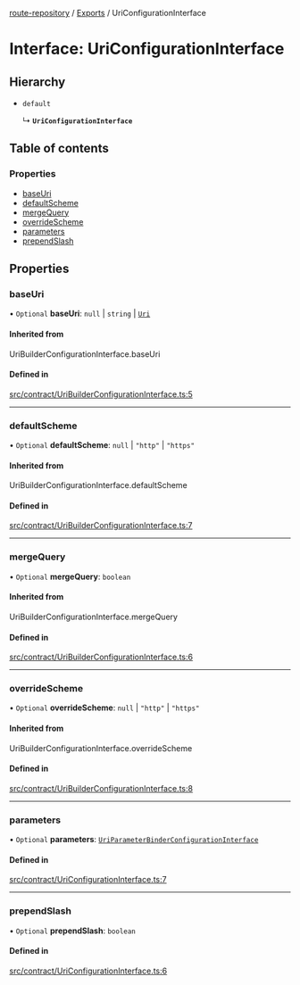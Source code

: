 [route-repository](../README.md) / [Exports](../modules.md) / UriConfigurationInterface

# Interface: UriConfigurationInterface

## Hierarchy

- `default`

  ↳ **`UriConfigurationInterface`**

## Table of contents

### Properties

- [baseUri](UriConfigurationInterface.md#baseuri)
- [defaultScheme](UriConfigurationInterface.md#defaultscheme)
- [mergeQuery](UriConfigurationInterface.md#mergequery)
- [overrideScheme](UriConfigurationInterface.md#overridescheme)
- [parameters](UriConfigurationInterface.md#parameters)
- [prependSlash](UriConfigurationInterface.md#prependslash)

## Properties

### baseUri

• `Optional` **baseUri**: ``null`` \| `string` \| [`Uri`](../classes/Uri.md)

#### Inherited from

UriBuilderConfigurationInterface.baseUri

#### Defined in

[src/contract/UriBuilderConfigurationInterface.ts:5](https://github.com/nonetallt/front-to-back-router/blob/c711a78/src/contract/UriBuilderConfigurationInterface.ts#L5)

___

### defaultScheme

• `Optional` **defaultScheme**: ``null`` \| ``"http"`` \| ``"https"``

#### Inherited from

UriBuilderConfigurationInterface.defaultScheme

#### Defined in

[src/contract/UriBuilderConfigurationInterface.ts:7](https://github.com/nonetallt/front-to-back-router/blob/c711a78/src/contract/UriBuilderConfigurationInterface.ts#L7)

___

### mergeQuery

• `Optional` **mergeQuery**: `boolean`

#### Inherited from

UriBuilderConfigurationInterface.mergeQuery

#### Defined in

[src/contract/UriBuilderConfigurationInterface.ts:6](https://github.com/nonetallt/front-to-back-router/blob/c711a78/src/contract/UriBuilderConfigurationInterface.ts#L6)

___

### overrideScheme

• `Optional` **overrideScheme**: ``null`` \| ``"http"`` \| ``"https"``

#### Inherited from

UriBuilderConfigurationInterface.overrideScheme

#### Defined in

[src/contract/UriBuilderConfigurationInterface.ts:8](https://github.com/nonetallt/front-to-back-router/blob/c711a78/src/contract/UriBuilderConfigurationInterface.ts#L8)

___

### parameters

• `Optional` **parameters**: [`UriParameterBinderConfigurationInterface`](UriParameterBinderConfigurationInterface.md)

#### Defined in

[src/contract/UriConfigurationInterface.ts:7](https://github.com/nonetallt/front-to-back-router/blob/c711a78/src/contract/UriConfigurationInterface.ts#L7)

___

### prependSlash

• `Optional` **prependSlash**: `boolean`

#### Defined in

[src/contract/UriConfigurationInterface.ts:6](https://github.com/nonetallt/front-to-back-router/blob/c711a78/src/contract/UriConfigurationInterface.ts#L6)
